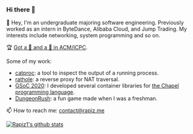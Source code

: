 ### Hi there 👋

<!--
**Rapiz1/Rapiz1** is a ✨ _special_ ✨ repository because its `README.md` (this file) appears on your GitHub profile.

Here are some ideas to get you started:

- 🔭 I’m currently working on ...
- 🌱 I’m currently learning ...
- 👯 I’m looking to collaborate on ...
- 🤔 I’m looking for help with ...
- 💬 Ask me about ...
- 📫 How to reach me: ...
- 😄 Pronouns: ...
- ⚡ Fun fact: ...
-->

👋 Hey, I'm an undergraduate majoring software engineering. Previously worked as an intern in ByteDance, Alibaba Cloud, and Jump Trading. My interests include networking, system programming and so on.

🏆 [Got a 🥇 and a 🥉 in ACM/ICPC](https://icpc.global/ICPCID/6TMTTSRK8SRZ).


Some of my work:
- [catproc](https://github.com/rapiz1/catp/): a tool to inspect the output of a running process.
- [rathole](https://github.com/rapiz1/rathole): a reverse proxy for NAT traversal.
- [GSoC 2020](https://summerofcode.withgoogle.com/archive/2020/projects/6016402642698240/): I developed several container libraries for [the Chapel programming language](https://chapel-lang.org/).
- [DungeonRush](https://github.com/rapiz1/dungeonrush): a fun game made when I was a freshman.

📫 How to reach me: [contact@rapiz.me](mailto://contact@rapiz.me)

[![Rapiz1's github stats](https://github-readme-stats-lnncdg0rh-francois-rozet.vercel.app/api?username=rapiz1&include_all_commits=true&show_icons=true)](https://github.com/anuraghazra/github-readme-stats/pull/1186)

<!-- 
[![Rapiz1's Top Langs](https://github-readme-stats.vercel.app/api/top-langs/?username=Rapiz1&layout=compact)](https://github.com/anuraghazra/github-readme-stats)
-->
